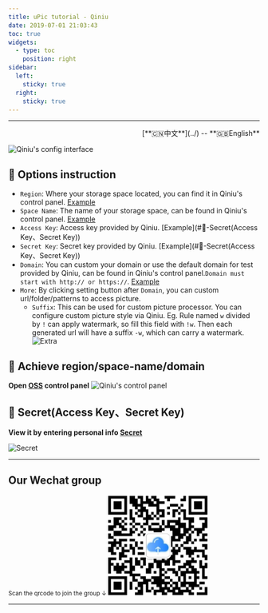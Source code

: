 ```yaml
---
title: uPic tutorial - Qiniu
date: 2019-07-01 21:03:43
toc: true
widgets:
  - type: toc
    position: right
sidebar:
  left:
    sticky: true
  right:
    sticky: true
---
```


<hr><!-- i18n --><div align="right">[**🇨🇳中文**](../) -- **🇬🇧English**</div><!-- i18n -->

![Qiniu's config interface](https://gitee.com/gee1k/oss/raw/master/tutorials/qiniu-host.png)

## 📝 Options instruction

- `Region`: Where your storage space located, you can find it in Qiniu's control panel. [Example](#🧰-Achieve-region/space-name/domain)
- `Space Name`: The name of your storage space, can be found in Qiniu's control panel. [Example](#🧰-Achieve-region/space-name/domain)
- `Access Key`: Access key provided by Qiniu. [Example](#🔑-Secret(Access Key、Secret Key))
- `Secret Key`: Secret key provided by Qiniu. [Example](#🔑-Secret(Access Key、Secret Key))
- `Domain`: You can custom your domain or use the default domain for test provided by Qiniu, can be found in Qiniu's control panel.`Domain must start with http:// or https://`. [Example](#🧰-Achieve-region/space-name/domain)
- `More`: By clicking setting button after `Domain`, you can custom url/folder/patterns to access picture.
  - `Suffix`: This can be used for custom picture processor. You can configure custom picture style via Qiniu. Eg. Rule named `w` divided by `!` can apply watermark, so fill this field with `!w`. Then each generated url will have a suffix `-w`, which can carry a watermark.
  ![Extra](https://gitee.com/gee1k/oss/raw/master/tutorials/qiniu-host-extension.png)

## 🧰 Achieve region/space-name/domain

**Open [OSS](https://portal.qiniu.com/bucket) control panel**
![Qiniu's control panel](https://gitee.com/gee1k/oss/raw/master/tutorials/qiniu-info.png)

## 🔑 Secret(Access Key、Secret Key)

**View it by entering personal info [Secret](https://portal.qiniu.com/user/key)**

![Secret](https://gitee.com/gee1k/oss/raw/master/tutorials/qiniu-ak.png)

<hr>

## Our Wechat group
  <small>Scan the qrcode to join the group ↓ </small>
	<img src="https://raw.githubusercontent.com/gee1k/oss/master/personal/geee1k.JPG" height="200" style="height:200px">

<hr>
